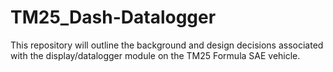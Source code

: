 # TM25_Dash-Datalogger
This repository will outline the background and design decisions associated with the display/datalogger module on the TM25 Formula SAE vehicle.
